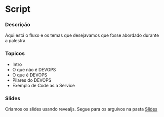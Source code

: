 # Script

### Descrição
Aqui está o fluxo e os temas que desejavamos que fosse abordado durante a palestra.

### Topicos
- Intro
- O que não é DEVOPS
- O que é DEVOPS
- Pilares do DEVOPS
- Exemplo de Code as a Service

### Slides
Criamos os slides usando revealjs. Segue para os arguivos na pasta [Slides](https://github.com/ItaloBruno/ops/tree/master/Slides)
